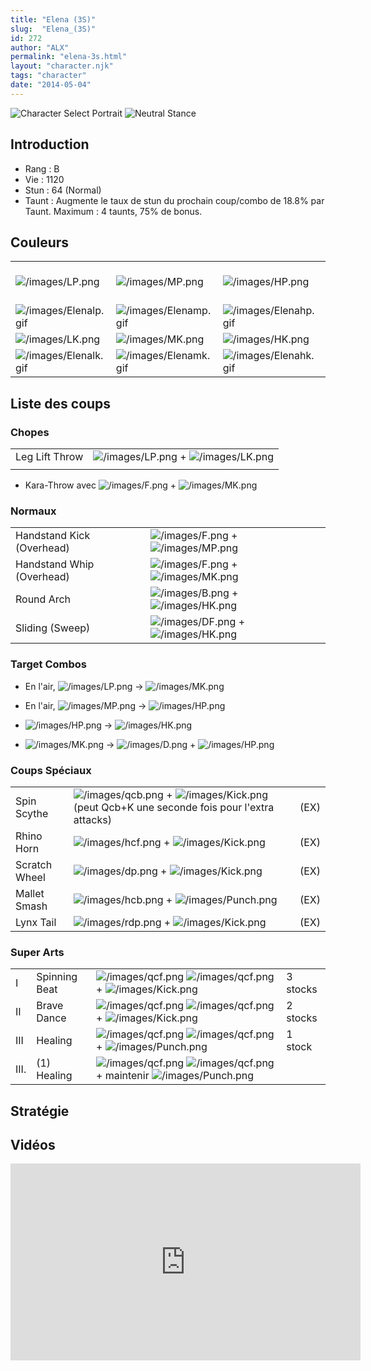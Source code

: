 ```yaml
---
title: "Elena (3S)"
slug:  "Elena_(3S)"
id: 272
author: "ALX"
permalink: "elena-3s.html"
layout: "character.njk"
tags: "character"
date: "2014-05-04"
---
```


![Character Select
Portrait](/images/Elena3sport.gif "Character Select Portrait") ![Neutral
Stance](/images/Elena3s-stance.gif "Neutral Stance")

## Introduction

- Rang : B
- Vie : 1120
- Stun : 64 (Normal)
- Taunt : Augmente le taux de stun du prochain coup/combo de 18.8% par
  Taunt. Maximum : 4 taunts, 75% de bonus.

## Couleurs

|                                                |                                                |                                                |                                                                                                              |
|------------------------------------------------|------------------------------------------------|------------------------------------------------|--------------------------------------------------------------------------------------------------------------|
| ![](/images/LP.png "/images/LP.png")           | ![](/images/MP.png "/images/MP.png")           | ![](/images/HP.png "/images/HP.png")           | ![](/images/LP.png "/images/LP.png")![](/images/MK.png "/images/MK.png")![](/images/HP.png "/images/HP.png") |
| ![](/images/Elenalp.gif "/images/Elenalp.gif") | ![](/images/Elenamp.gif "/images/Elenamp.gif") | ![](/images/Elenahp.gif "/images/Elenahp.gif") | ![](/images/Elenalpmkhp.gif "/images/Elenalpmkhp.gif")                                                       |
| ![](/images/LK.png "/images/LK.png")           | ![](/images/MK.png "/images/MK.png")           | ![](/images/HK.png "/images/HK.png")           |                                                                                                              |
| ![](/images/Elenalk.gif "/images/Elenalk.gif") | ![](/images/Elenamk.gif "/images/Elenamk.gif") | ![](/images/Elenahk.gif "/images/Elenahk.gif") |                                                                                                              |

## Liste des coups

### Chopes

|                |                                                                             |
|----------------|-----------------------------------------------------------------------------|
| Leg Lift Throw | ![](/images/LP.png "/images/LP.png") + ![](/images/LK.png "/images/LK.png") |
|                |                                                                             |

- Kara-Throw avec ![](/images/F.png "/images/F.png") +
  ![](/images/MK.png "/images/MK.png")

### Normaux

|                           |                                                                             |
|---------------------------|-----------------------------------------------------------------------------|
| Handstand Kick (Overhead) | ![](/images/F.png "/images/F.png") + ![](/images/MP.png "/images/MP.png")   |
| Handstand Whip (Overhead) | ![](/images/F.png "/images/F.png") + ![](/images/MK.png "/images/MK.png")   |
| Round Arch                | ![](/images/B.png "/images/B.png") + ![](/images/HK.png "/images/HK.png")   |
| Sliding (Sweep)           | ![](/images/DF.png "/images/DF.png") + ![](/images/HK.png "/images/HK.png") |

### Target Combos

- En l'air, ![](/images/LP.png "/images/LP.png") -\>
  ![](/images/MK.png "/images/MK.png")

<!-- -->

- En l'air, ![](/images/MP.png "/images/MP.png") -\>
  ![](/images/HP.png "/images/HP.png")

<!-- -->

- ![](/images/HP.png "/images/HP.png") -\>
  ![](/images/HK.png "/images/HK.png")

<!-- -->

- ![](/images/MK.png "/images/MK.png") -\>
  ![](/images/D.png "/images/D.png") +
  ![](/images/HP.png "/images/HP.png")

### Coups Spéciaux

|               |                                                                                                                                      |      |
|---------------|--------------------------------------------------------------------------------------------------------------------------------------|------|
| Spin Scythe   | ![](/images/qcb.png "/images/qcb.png") + ![](/images/Kick.png "/images/Kick.png") (peut Qcb+K une seconde fois pour l'extra attacks) | (EX) |
| Rhino Horn    | ![](/images/hcf.png "/images/hcf.png") + ![](/images/Kick.png "/images/Kick.png")                                                    | (EX) |
| Scratch Wheel | ![](/images/dp.png "/images/dp.png") + ![](/images/Kick.png "/images/Kick.png")                                                      | (EX) |
| Mallet Smash  | ![](/images/hcb.png "/images/hcb.png") + ![](/images/Punch.png "/images/Punch.png")                                                  | (EX) |
| Lynx Tail     | ![](/images/rdp.png "/images/rdp.png") + ![](/images/Kick.png "/images/Kick.png")                                                    | (EX) |

### Super Arts

|       |               |                                                                                                                                      |          |
|-------|---------------|--------------------------------------------------------------------------------------------------------------------------------------|----------|
| I     | Spinning Beat | ![](/images/qcf.png "/images/qcf.png") ![](/images/qcf.png "/images/qcf.png") + ![](/images/Kick.png "/images/Kick.png")             | 3 stocks |
| II    | Brave Dance   | ![](/images/qcf.png "/images/qcf.png") ![](/images/qcf.png "/images/qcf.png") + ![](/images/Kick.png "/images/Kick.png")             | 2 stocks |
| III   | Healing       | ![](/images/qcf.png "/images/qcf.png") ![](/images/qcf.png "/images/qcf.png") + ![](/images/Punch.png "/images/Punch.png")           | 1 stock  |
| III\. | \(1\) Healing | ![](/images/qcf.png "/images/qcf.png") ![](/images/qcf.png "/images/qcf.png") + maintenir ![](/images/Punch.png "/images/Punch.png") |          |

## Stratégie

## Vidéos

<iframe width='560' height='315' src='https://www.youtube.com/embed/am2dSlp-SQI' title='YouTube video player' frameborder='0' allow='accelerometer; autoplay; clipboard-write; encrypted-media; gyroscope; picture-in-picture; web-share' allowfullscreen></iframe>
